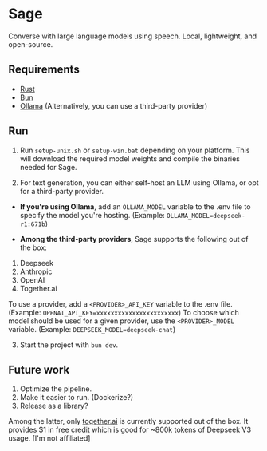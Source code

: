 # Sage

Converse with large language models using speech. Local, lightweight, and open-source.

## Requirements

-  [Rust](https://www.rust-lang.org/tools/install)
-  [Bun](https://bun.sh)
-  [Ollama](https://ollama.com) (Alternatively, you can use a third-party provider)

## Run

1. Run `setup-unix.sh` or `setup-win.bat` depending on your platform. This will download the required model weights and compile the binaries needed for Sage.

2. For text generation, you can either self-host an LLM using Ollama, or opt for a third-party provider.

-  **If you're using Ollama**, add an `OLLAMA_MODEL` variable to the .env file to specify the model you're hosting. (Example: `OLLAMA_MODEL=deepseek-r1:671b`)

-  **Among the third-party providers**, Sage supports the following out of the box:

  1. Deepseek
  2. Anthropic
  3. OpenAI
  4. Together.ai

  To use a provider, add a `<PROVIDER>_API_KEY` variable to the .env file. (Example: `OPENAI_API_KEY=xxxxxxxxxxxxxxxxxxxxxxx`)
  To choose which model should be used for a given provider, use the `<PROVIDER>_MODEL` variable. (Example: `DEEPSEEK_MODEL=deepseek-chat`)

3. Start the project with `bun dev`.

## Future work

1. Optimize the pipeline.
2. Make it easier to run. (Dockerize?)
3. Release as a library?

Among the latter, only [together.ai](https://www.together.ai) is currently supported out of the box. It provides $1 in free credit which is good for ~800k tokens of Deepseek V3 usage. \[I'm not affiliated]
